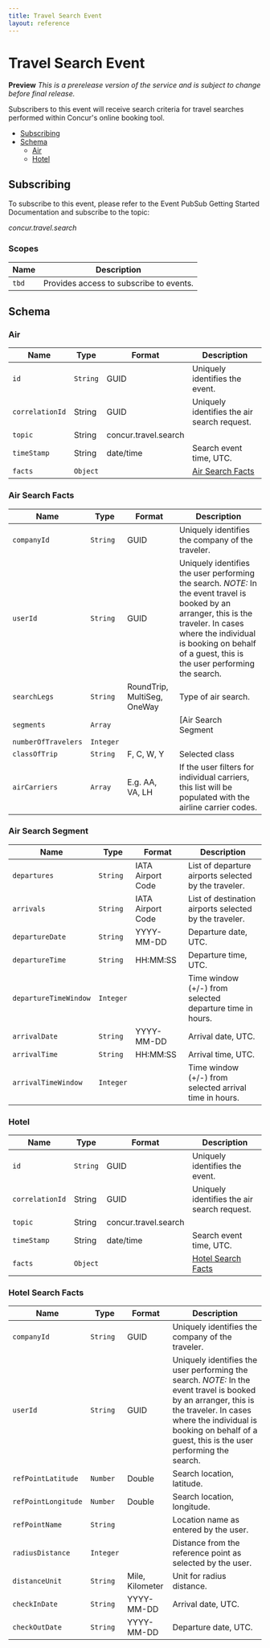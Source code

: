 ```yaml
---
title: Travel Search Event
layout: reference
---
```


# Travel Search Event

**Preview** _This is a prerelease version of the service and is subject to change before final release._

Subscribers to this event will receive search criteria for travel searches performed within Concur's online booking tool.


* [Subscribing](#subscribing)
* [Schema](#schema)
	* [Air](#schema-air-request)
  * [Hotel](#schema-hotel-request)

## <a name="subscribing"></a>Subscribing

To subscribe to this event, please refer to the Event PubSub Getting Started Documentation and subscribe to the topic:

_concur.travel.search_

### Scopes

Name|Description
---|---
`tbd`|Provides access to subscribe to events.

## <a name="schema"></a>Schema

### <a name="schema-air-request"></a>Air

Name|Type|Format|Description
---|---|---|---
`id`|`String`|GUID|Uniquely identifies the event.
`correlationId`|String|GUID|Uniquely identifies the air search request.
`topic`|String|concur.travel.search|
`timeStamp`|String|date/time|Search event time, UTC.
`facts`|`Object`||[Air Search Facts](#schema-air-search-facts)

### <a name="schema-air-search-facts"></a>Air Search Facts

Name|Type|Format|Description
---|---|---|---
`companyId`|`String`|GUID|Uniquely identifies the company of the traveler.
`userId`|`String`|GUID|Uniquely identifies the user performing the search. *NOTE:* In the event travel is booked by an arranger, this is the traveler. In cases where the individual is booking on behalf of a guest, this is the user performing the search.
`searchLegs`|`String`|RoundTrip, MultiSeg, OneWay | Type of air search.
`segments`|`Array`||[Air Search Segment|(#schema-air-search-segment)
`numberOfTravelers`|`Integer`||
`classOfTrip`|`String`|F, C, W, Y| Selected class
`airCarriers`|`Array`|E.g. AA, VA, LH|If the user filters for individual carriers, this list will be populated with the airline carrier codes.

### <a name="schema-air-search-segment"></a>Air Search Segment

Name|Type|Format|Description
---|---|---|---
`departures`|`String`|IATA Airport Code|List of departure airports selected by the traveler.
`arrivals`|`String`|IATA Airport Code|List of destination airports selected by the traveler.
`departureDate`|`String`|YYYY-MM-DD|Departure date, UTC.
`departureTime`|`String`|HH:MM:SS|Departure time, UTC.
`departureTimeWindow`|`Integer`||Time window (+/-) from selected departure time in hours.
`arrivalDate`|`String`|YYYY-MM-DD|Arrival date, UTC.
`arrivalTime`|`String`|HH:MM:SS|Arrival time, UTC.
`arrivalTimeWindow`|`Integer`||Time window (+/-) from selected arrival time in hours.

### <a name="schema-hotel-request"></a>Hotel

Name|Type|Format|Description
---|---|---|---
`id`|`String`|GUID|Uniquely identifies the event.
`correlationId`|String|GUID|Uniquely identifies the air search request.
`topic`|String|concur.travel.search|
`timeStamp`|String|date/time|Search event time, UTC.
`facts`|`Object`||[Hotel Search Facts](#schema-hotel-search-facts)

### <a name="schema-hotel-search-facts"></a>Hotel Search Facts

Name|Type|Format|Description
---|---|---|---
`companyId`|`String`|GUID|Uniquely identifies the company of the traveler.
`userId`|`String`|GUID|Uniquely identifies the user performing the search. *NOTE:* In the event travel is booked by an arranger, this is the traveler. In cases where the individual is booking on behalf of a guest, this is the user performing the search.
`refPointLatitude`|`Number`|Double | Search location, latitude.
`refPointLongitude`|`Number`|Double | Search location, longitude.
`refPointName`|`String`||Location name as entered by the user.
`radiusDistance`|`Integer`||Distance from the reference point as selected by the user.
`distanceUnit`|`String`|Mile, Kilometer|Unit for radius distance.
`checkInDate`|`String`|YYYY-MM-DD|Arrival date, UTC.
`checkOutDate`|`String`|YYYY-MM-DD|Departure date, UTC.
